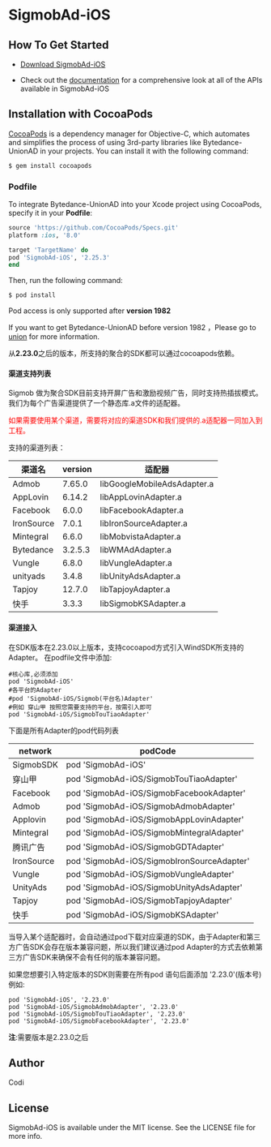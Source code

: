 # SigmobAd-iOS

## How To Get Started

+ [Download SigmobAd-iOS](http://www.sigmob.com/)

+ Check out the [documentation](http://docs.sigmob.cn/#/sdk/SDK%E6%8E%A5%E5%85%A5/ios/) for a comprehensive look at all of the APIs available in SigmobAd-iOS


## Installation with CocoaPods

[CocoaPods](https://cocoapods.org) is a dependency manager for Objective-C, which automates and simplifies the process of using 3rd-party libraries like Bytedance-UnionAD in your projects. You can install it with the following command:
```ruby
$ gem install cocoapods
```

### Podfile

To integrate Bytedance-UnionAD into your Xcode project using CocoaPods, specify it in your **Podfile**:
```ruby
source 'https://github.com/CocoaPods/Specs.git'
platform :ios, '8.0'

target 'TargetName' do
pod 'SigmobAd-iOS', '2.25.3'
end
```
Then, run the following command:
```ruby
$ pod install
```

Pod access is only supported after **version 1982**

If you want to get Bytedance-UnionAD before version 1982 ，Please go to [union](http://ad.toutiao.com/union/media) for more information.



从**2.23.0**之后的版本，所支持的聚合的SDK都可以通过cocoapods依赖。



#### 渠道支持列表

Sigmob 做为聚合SDK目前支持开屏广告和激励视频广告，同时支持热插拔模式。我们为每个广告渠道提供了一个静态库.a文件的适配器。

<font Color=red>如果需要使用某个渠道，需要将对应的渠道SDK和我们提供的.a适配器一同加入到工程。</font>

支持的渠道列表：

| 渠道名     | version | 适配器                      |
| ---------- | ------- | --------------------------- |
| Admob      | 7.65.0  | libGoogleMobileAdsAdapter.a |
| AppLovin   | 6.14.2  | libAppLovinAdapter.a        |
| Facebook   | 6.0.0   | libFacebookAdapter.a        |
| IronSource | 7.0.1   | libIronSourceAdapter.a      |
| Mintegral  | 6.6.0   | libMobvistaAdapter.a        |
| Bytedance  | 3.2.5.3 | libWMAdAdapter.a            |
| Vungle     | 6.8.0   | libVungleAdapter.a          |
| unityads   | 3.4.8   | libUnityAdsAdapter.a        |
| Tapjoy     | 12.7.0  | libTapjoyAdapter.a          |
| 快手       | 3.3.3   | libSigmobKSAdapter.a        |

#### 渠道接入



在SDK版本在2.23.0以上版本，支持cocoapod方式引入WindSDK所支持的Adapter。
在podfile文件中添加:

```
#核心库,必须添加
pod 'SigmobAd-iOS'
#各平台的Adapter
#pod 'SigmobAd-iOS/Sigmob(平台名)Adapter'
#例如 穿山甲 按照您需要支持的平台，按需引入即可
pod 'SigmobAd-iOS/SigmobTouTiaoAdapter'
```



下面是所有Adapter的pod代码列表

| network    | podCode                                    |
| ---------- | ------------------------------------------ |
| SigmobSDK  | pod 'SigmobAd-iOS'                         |
| 穿山甲     | pod 'SigmobAd-iOS/SigmobTouTiaoAdapter'    |
| Facebook   | pod 'SigmobAd-iOS/SigmobFacebookAdapter'   |
| Admob      | pod 'SigmobAd-iOS/SigmobAdmobAdapter'      |
| Applovin   | pod 'SigmobAd-iOS/SigmobAppLovinAdapter'   |
| Mintegral  | pod 'SigmobAd-iOS/SigmobMintegralAdapter'  |
| 腾讯广告   | pod 'SigmobAd-iOS/SigmobGDTAdapter'        |
| IronSource | pod 'SigmobAd-iOS/SigmobIronSourceAdapter' |
| Vungle     | pod 'SigmobAd-iOS/SigmobVungleAdapter'     |
| UnityAds   | pod 'SigmobAd-iOS/SigmobUnityAdsAdapter'   |
| Tapjoy     | pod 'SigmobAd-iOS/SigmobTapjoyAdapter'     |
| 快手       | pod 'SigmobAd-iOS/SigmobKSAdapter'         |

当导入某个适配器时，会自动通过pod下载对应渠道的SDK，由于Adapter和第三方广告SDK会存在版本兼容问题，所以我们建议通过pod Adapter的方式去依赖第三方广告SDK来确保不会有任何的版本兼容问题。





如果您想要引入特定版本的SDK则需要在所有pod 语句后面添加 '2.23.0'(版本号) 例如:

```
pod 'SigmobAd-iOS', '2.23.0'
pod 'SigmobAd-iOS/SigmobAdmobAdapter', '2.23.0'
pod 'SigmobAd-iOS/SigmobTouTiaoAdapter', '2.23.0'
pod 'SigmobAd-iOS/SigmobFacebookAdapter', '2.23.0'
```

**注**:需要版本是2.23.0之后





## Author

Codi

## License

SigmobAd-iOS is available under the MIT license. See the LICENSE file for more info.


